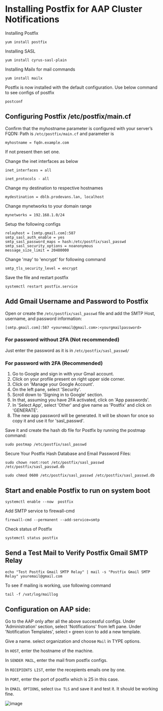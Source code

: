 # Installing Postfix for AAP Cluster Notifications
Installing Postfix
```
yum install postfix
```

Installing SASL
```
yum install cyrus-sasl-plain
```

Installing Mailx for mail commands
```
yum install mailx
```
Postfix is now installed with the default configuration. 
Use below command to see configs of postfix
```
postconf
```

## Configuring Postfix /etc/postfix/main.cf

Confirm that the myhostname parameter is configured with your server’s FQDN: Path is `/etc/postfix/main.cf` and parameter is
```
myhostname = fqdn.example.com
```
If not present then set one.

Change the inet interfaces as below
```
inet_interfaces = all
```
```
inet_protocols - all
```

Change my destination to respective hostnames
```
mydestination = dblb.prodevans.lan, localhost
```

Change mynetworks to your domain range
```
mynetworks = 192.168.1.0/24
```


Setup the following configs
```
relayhost = [smtp.gmail.com]:587
smtp_sasl_auth_enable = yes
smtp_sasl_password_maps = hash:/etc/postfix/sasl_passwd
smtp_sasl_security_options = noanonymous
message_size_limit = 20480000
```
Change 'may' to 'encrypt' for following command
```
smtp_tls_security_level = encrypt
```

Save the file and restart postfix
```
systemctl restart postfix.service
```

## Add Gmail Username and Password to Postfix

Open or create the ```/etc/postfix/sasl_passwd``` file and add the SMTP Host, username, and password information:
```
[smtp.gmail.com]:587 <youremail@gmail.com>:<yourgmailpassword>  
``` 

### For password without 2FA (Not recommended)
Just enter the password as it is in ```/etc/postfix/sasl_passwd/```

### For password with 2FA (Recommended)

1. Go to Google and sign in with your Gmail account.
2. Click on your profile present on right upper side corner.
3. Click on 'Manage your Google Account'.
4. On the left pane, select 'Security'.
5. Scroll down to 'Signing in to Google' section.
6. In that, assuming you have 2FA activated, click on 'App passwords'.
7. In 'Select App', select 'Other' and give name as 'Postfix' and click on 'GENERATE'.
8. The new app password will be generated. It will be shown for once so copy it and use it for 'sasl_passwd'.

Save it and create the hash db file for Postfix by running the postmap command:
```
sudo postmap /etc/postfix/sasl_passwd
```
Secure Your Postfix Hash Database and Email Password Files:
```
sudo chown root:root /etc/postfix/sasl_passwd /etc/postfix/sasl_passwd.db
```
```
sudo chmod 0600 /etc/postfix/sasl_passwd /etc/postfix/sasl_passwd.db
```

## Start and enable Postfix to run on system boot
```
systemctl enable --now  postfix
```

Add SMTP service to firewall-cmd
```
firewall-cmd --permanent --add-service=smtp
```

Check status of Postfix
```
systemctl status postfix
```

## Send a Test Mail to Verify Postfix Gmail SMTP Relay
```
echo "Test Postfix Gmail SMTP Relay" | mail -s "Postfix Gmail SMTP Relay" youremail@gmail.com
```

To see if mailing is working, use following command
```
tail -f /vat/log/maillog
```

## Configuration on AAP side:

Go to the AAP only after all the above successful configs.
Under 'Administration' section, select 'Notifications' from left pane.
Under 'Notification Templates', select `+` green icon to add a new template.

Give a name. select organization and choose `Mail` in TYPE options.

In `HOST`, enter the hostname of the machine.

In `SENDER MAIL`, enter the mail from postfix configs.

In `RECEPIENTS LIST`, enter the recepients emails one by one.

In `PORT`, enter the port of postfix which is 25 in this case.

In `EMAIL OPTIONS`, select `Use TLS`
and save it and test it. It should be working fine.

![image](https://user-images.githubusercontent.com/24843193/188405784-d2938157-de5c-4c97-9189-bd9f9884b5da.png)
